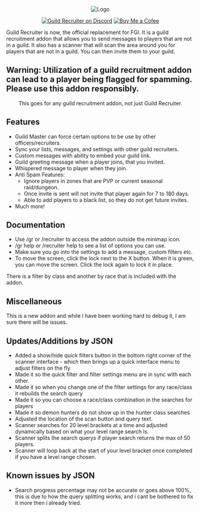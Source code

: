 <div align="center">

![Logo](https://i.imgur.com/JiIb8K3.png)

[![Guild Recruiter on Discord](https://img.shields.io/badge/discord-Always%20Be%20Convoking-7289DA?style=flat)](https://discord.gg/ZtS6Q2sKRH) [![Buy Me a Cofee](https://img.shields.io/badge/Buy-orange?style=flat&label=Buy%20Me%20a%20Coffee)](https://bmc.link/alwaysbeconvoking)

</div>

Guild Recruiter is now, the official replacement for FGI.  It is a guild recruitment addon that allows you to send messages to players that are not in a guild.  It also has a scanner that will scan the area around you for players that are not in a guild.  You can then invite them to your guild.

## Warning: Utilization of a guild recruitment addon can lead to a player being flagged for spamming.  Please use this addon responsibly.
<div align="center">This goes for any guild recruitment addon, not just Guild Recruiter.</div>

## Features

* Guild Master can force certain options to be use by other officers/recruiters.
* Sync your lists, messages, and settings with other guild recruiters.
* Custom messages with ability to embed your guild link.
* Guild greeting message when a player joins, that you invited.
* Whispered message to player when they join.
* Anti Spam Features:
    - Ignore players in zones that are PVP or current seasonal raid/dungeon.
    - Once invite is sent will not invite that player again for 7 to 180 days.
    - Able to add players to a black list, so they do not get future invites.
* Much more!

## Documentation
* Use /gr or /recruiter to access the addon outside the minimap icon.
* /gr help or /recruiter help to see a list of options you can use.
* Make sure you go into the settings to add a message, custom filters etc.
* To move the screen, click the lock next to the X button.  When it is green,
    you can move the screen.  Click the lock again to lock it in place.

There is a filter by class and another by race that is included with the addon.

## Miscellaneous
This is a new addon and while I have been working hard to debug it, I am sure there will be issues.

## Updates/Additions by JSON
* Added a show/hide quick filters button in the bottom right corner of the scanner interface - which then brings up a quick interface menu to adjust filters on the fly
* Made it so the quick filter and filter settings menu are in sync with each other.
* Made it so when you change one of the filter settings for any race/class it rebuilds the search query
* Made it so you can choose a race/class combination in the searches for players
* Made it so demon hunters do not show up in the hunter class searches
* Adjusted the location of the scan button and query text.
* Scanner searches for 20 level brackets at a time and adjusted dynamically based on what your level range search is.
* Scanner splits the search querys if player search returns the max of 50 players.
* Scanner will loop back at the start of your level bracket once completed if you have a level range chosen.

## Known issues by JSON 
* Search progress percentage may not be accurate or goes above 100%, this is due to how the query splitting works, and i cant be bothered to fix it more then i already tried.
